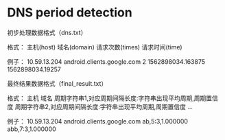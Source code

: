 # DNS period detection


初步处理数据格式（dns.txt）

格式：  主机(host) 域名(domain) 请求次数(times) 请求时间(time) 

例子：  10.59.13.204 android.clients.google.com 2 1562898034.163875 1562898034.19257


最终结果数据格式（final_result.txt）

格式： 主机 域名 周期字符串1,对应周期间隔长度:字符串出现平均周期,周期置信度 周期字符串2,对应周期间隔长度:字符串出现平均周期,周期置信度 ...

例子： 10.59.13.204 android.clients.google.com ab,5:3,1.000000  abb,7:3,1.000000  

